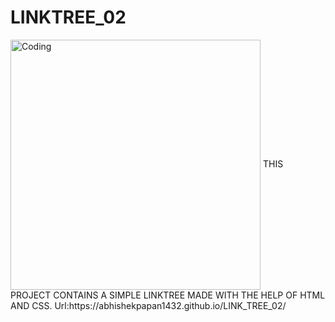 # LINKTREE_02
<img align="center" alt="Coding" width="400" src="https://cdn.dribbble.com/users/2536313/screenshots/17100329/comp_1_2_link._tree.png?compress=1&resize=400x300">
THIS PROJECT CONTAINS  A  SIMPLE LINKTREE MADE WITH THE HELP OF HTML AND CSS. 
Url:https://abhishekpapan1432.github.io/LINK_TREE_02/

